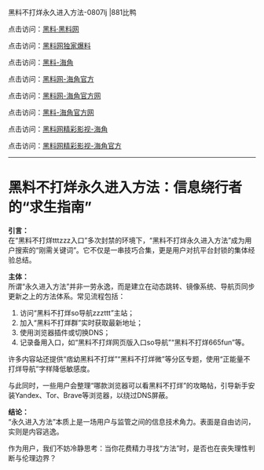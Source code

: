 黑料不打烊永久进入方法-0807lj |881比鸭

点击访问：<a href="https://heiliaolvzlu3.pages.dev">黑料·黑料网</a>  

点击访问：<a href="https://heiliaoyvnrda.pages.dev">黑料网独家爆料</a>  

点击访问：<a href="https://heiliaoxrq8i9.pages.dev">黑料-海角</a>  

点击访问：<a href="https://heiliaokof3cy.pages.dev">黑料网-海角官方</a>  

点击访问：<a href="https://heiliaoryrhyu.pages.dev">黑料网-海角官方网</a>  

点击访问：<a href="https://heiliaox6jgh3.pages.dev">黑料-海角官方网</a>  

点击访问：<a href="https://heiliao3gvg9x.pages.dev">黑料网精彩影视-海角</a>  

点击访问：<a href="https://heiliao5s28gk.pages.dev">黑料网精彩影视-海角官方</a>

---

# 黑料不打烊永久进入方法：信息绕行者的“求生指南”

**引言：**  
在“黑料不打烊tttzzz入口”多次封禁的环境下，“黑料不打烊永久进入方法”成为用户搜索的“刚需关键词”。它不仅是一串技巧合集，更是用户对抗平台封锁的集体经验总结。

**主体：**  
所谓“永久进入方法”并非一劳永逸，而是建立在动态跳转、镜像系统、导航页同步更新之上的方法体系。常见流程包括：

1. 访问“黑料不打烊so导航zzzttt”主站；
2. 加入“黑料不打烊群”实时获取最新地址；
3. 使用浏览器插件或切换DNS；
4. 记录备用入口，如“黑料不打烊网页版入口so导航”“黑料不打烊665fun”等。

许多内容站还提供“痞幼黑料不打烊”“黑料不打烊微”等分区专题，使用“正能量不打烊导航”字样降低敏感度。

与此同时，一些用户会整理“哪款浏览器可以看黑料不打烊”的攻略帖，引导新手安装Yandex、Tor、Brave等浏览器，以绕过DNS屏蔽。

**结论：**  
“永久进入方法”本质上是一场用户与监管之间的信息技术角力。表面是自由访问，实则是内容逃逸。

作为用户，我们不妨冷静思考：当你花费精力寻找“方法”时，是否也在丧失理性判断与伦理边界？
